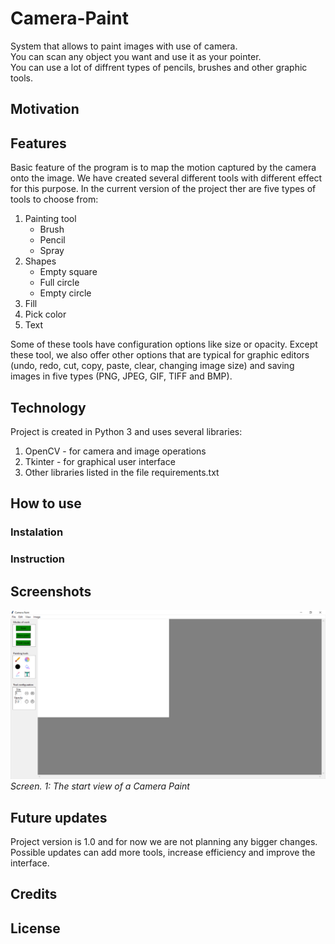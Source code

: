 # Camera-Paint
System that allows to paint images with use of camera.  
You can scan any object you want and use it as your pointer.  
You can use a lot of diffrent types of pencils, brushes and other graphic tools. 

## Motivation

## Features
Basic feature of the program is to map the motion captured by the camera onto the image. We have created several different tools with different effect for this purpose. In the current version of the project ther are five types of tools to choose from:
1. Painting tool
    * Brush
    * Pencil
    * Spray
2. Shapes
    * Empty square
    * Full circle
    * Empty circle
3. Fill
4. Pick color
5. Text

Some of these tools have configuration options like size or opacity.
Except these tool, we also offer other options that are typical for graphic editors (undo, redo, cut, copy, paste, clear, changing image size) and saving images in five types (PNG, JPEG, GIF, TIFF and BMP).

## Technology
Project is created in Python 3 and uses several libraries:
1. OpenCV - for camera and image operations
2. Tkinter - for graphical user interface
3. Other libraries listed in the file requirements.txt

## How to use

### Instalation

### Instruction

## Screenshots
![app_start_view_scr](/resources/screenshots/CP-startView.PNG)
*Screen. 1: The start view of a Camera Paint*

## Future updates
Project version is 1.0 and for now we are not planning any bigger changes. Possible updates can add more tools, increase efficiency and improve the interface.

## Credits

## License

